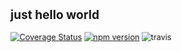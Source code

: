 ## just hello world
[![Coverage Status](https://coveralls.io/repos/github/jerryni/npmhelloworld/badge.svg?branch=master)](https://coveralls.io/github/jerryni/npmhelloworld?branch=master)
[![npm version](https://img.shields.io/npm/v/npmhelloworld.svg)](https://www.npmjs.com/package/npmhelloworld)
![travis](https://travis-ci.org/jerryni/npmhelloworld.svg?branch=master)
